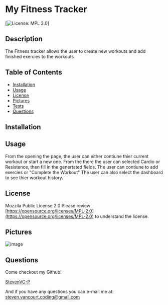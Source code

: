 
# My Fitness Tracker

[![License: MPL 2.0](https://img.shields.io/badge/License-MPL%202.0-brightgreen.svg)]

## Description
The Fitness tracker allows the user to create new workouts and add finished exercies to the workouts

##  Table of Contents

* [Installation](#Installation)
* [Usage](#Usage)
* [License](#License)
* [Pictures](#Pictures)
* [Tests](#Tests)
* [Questions](#Questions)

## Installation


## Usage
From the opening the page, the user can either contiune thier current workout or start a new one.  From the there the user can selected Cardio or Resistence, then fill in the genertated fields.  The user can contiune to add exercies or "Complete the Workout"  The user can also select the dashboard to see thier workout history.

## License
Mozzila Public License 2.0
Please review [https://opensource.org/licenses/MPL-2.0](https://opensource.org/licenses/MPL-2.0) to understand the license.

## Pictures
![image](https://user-images.githubusercontent.com/77998885/118190209-6ad4c880-b408-11eb-9ab1-2cc3c4e548b0.png)

## Questions
Come checkout my Github!

[StevenVC-P](https://www.github/StevenVC-P)

And if you have any questions you can e-mail me at:
[steven.vancourt.coding@gmail.com](steven.vancourt.coding@gmail.com)
